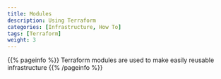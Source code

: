 ```yaml
---
title: Modules
description: Using Terraform 
categories: [Infrastructure, How To]
tags: [Terraform]
weight: 3
---
```


{{% pageinfo %}}
Terraform modules are used to make easily reusable infrastructure
{{% /pageinfo %}}
